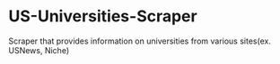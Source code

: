 # US-Universities-Scraper
Scraper that provides information on universities from various sites(ex. USNews, Niche)
